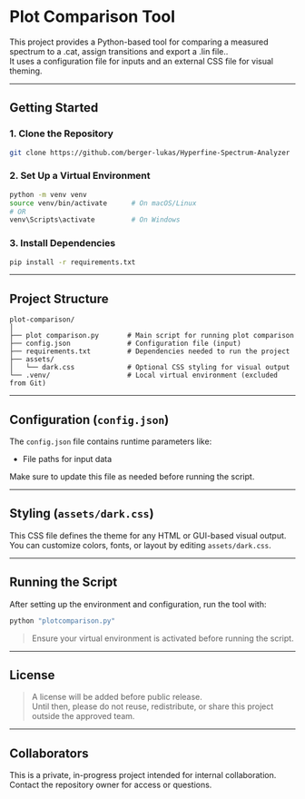 # Plot Comparison Tool

This project provides a Python-based tool for comparing a measured spectrum to a .cat, assign transitions and export a .lin file..  
It uses a configuration file for inputs and an external CSS file for visual theming.

---

## Getting Started

### 1. Clone the Repository

```bash
git clone https://github.com/berger-lukas/Hyperfine-Spectrum-Analyzer
```

### 2. Set Up a Virtual Environment

```bash
python -m venv venv
source venv/bin/activate      # On macOS/Linux
# OR
venv\Scripts\activate         # On Windows
```

### 3. Install Dependencies

```bash
pip install -r requirements.txt
```

---

##  Project Structure

```
plot-comparison/
│
├── plot comparison.py       # Main script for running plot comparison
├── config.json              # Configuration file (input)
├── requirements.txt         # Dependencies needed to run the project
├── assets/
│   └── dark.css             # Optional CSS styling for visual output
└── .venv/                   # Local virtual environment (excluded from Git)
```

---

## Configuration (`config.json`)

The `config.json` file contains runtime parameters like:

- File paths for input data

Make sure to update this file as needed before running the script.

---

## Styling (`assets/dark.css`)

This CSS file defines the theme for any HTML or GUI-based visual output.  
You can customize colors, fonts, or layout by editing `assets/dark.css`.

---

## Running the Script

After setting up the environment and configuration, run the tool with:

```bash
python "plotcomparison.py"
```

> Ensure your virtual environment is activated before running the script.

---

## License

> A license will be added before public release.  
> Until then, please do not reuse, redistribute, or share this project outside the approved team.

---

## Collaborators

This is a private, in-progress project intended for internal collaboration.  
Contact the repository owner for access or questions.
